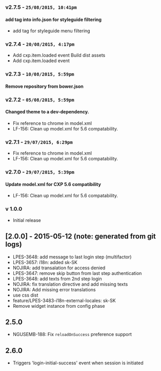 ### v2.7.5 - `25/08/2015, 10:41pm`
#### add tag into info.json for styleguide filtering  
* add tag for styleguide menu filtering  


### v2.7.4 - `20/08/2015, 4:17pm`
* Add cxp.item.loaded event Build dist assets  
* Add cxp.item.loaded event  


### v2.7.3 - `10/08/2015, 5:59pm`
#### Remove repository from bower.json  


### v2.7.2 - `05/08/2015, 5:59pm`
#### Changed theme to a dev-dependency.  
* Fix reference to chrome in model.xml  
* LF-156: Clean up model.xml for 5.6 compatability.  


### v2.7.1 - `29/07/2015, 6:29pm`
* Fix reference to chrome in model.xml  
* LF-156: Clean up model.xml for 5.6 compatability.  


### v2.7.0 - `29/07/2015, 5:39pm`
#### Update model.xml for CXP 5.6 compatibility  
* LF-156: Clean up model.xml for 5.6 compatability.  


### v 1.0.0
* Initial release
## [2.0.0] - 2015-05-12 (note: generated from git logs)

 - LPES-3648: add message to last login step (multifactor)
 - LPES-3657: i18n: added sk-SK
 - NOJIRA: add transalation for access denied
 - LPES-3647: remove skip button from last step authentication
 - LPES-3648: add texts from 2nd step login
 - NOJIRA: fix translation directive and add missing texts
 - NOJIRA: Add missing error translations
 - use css dist
 - feature/LPES-3483-i18n-external-locales: sk-SK
 - Remove widget instance from config phase

## 2.5.0

 - NGUSEMB-188: Fix `reloadOnSuccess` preference support

## 2.6.0

 - Triggers 'login-initial-success' event when session is initiated